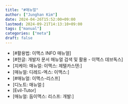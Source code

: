 ```yaml
---
title: "#매뉴얼"
author: ["Junghan Kim"]
date: 2024-04-26T15:52:00+09:00
lastmod: 2024-09-21T14:13:10+09:00
tags: ["manual"]
categories: ["meta"]
draft: false
---
```


-   [#활용법: 이맥스 INFO 매뉴얼]
-   [#한글: 개발자 문서 매뉴얼 검색 및 활용 - 이맥스 데브독스]
-   [지케이: 매뉴얼: 이맥스: 제텔카스텐:]
-   [매뉴얼: 디레드-엑스: 이맥스:]
-   [#매뉴얼: 이맥스-리스프]
-   [디노트: 매뉴얼:]
-   [Evil-Tutor]
-   [매뉴얼: 둠이맥스: 리스프: 개발:]
